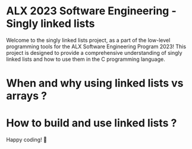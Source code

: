 # ALX 2023 Software Engineering - Singly linked lists

Welcome to the singly linked lists project, as a part of the low-level programming tools for the ALX Software Engineering Program 2023! This project is designed to provide a comprehensive understanding of singly linked lists and how to use them in the C programming language.

# When and why using linked lists vs arrays ?
# How to build and use linked lists ?

Happy coding! 🚀